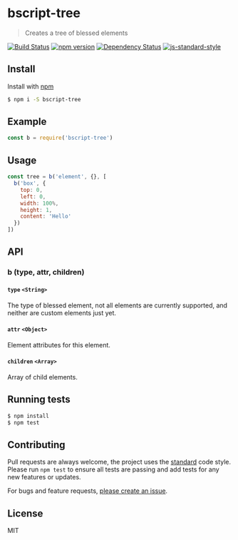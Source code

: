 
# bscript-tree

> Creates a tree of blessed elements

[![Build Status](https://travis-ci.org/mattstyles/bscript-tree.svg?branch=composer)](https://travis-ci.org/mattstyles/bscript-tree)
[![npm version](https://badge.fury.io/js/bscript-tree.svg)](https://badge.fury.io/js/bscript-tree)
[![Dependency Status](https://david-dm.org/mattstyles/bscript-tree.svg)](https://david-dm.org/mattstyles/bscript-tree)
[![js-standard-style](https://img.shields.io/badge/code%20style-standard-brightgreen.svg)](http://standardjs.com/)

## Install

Install with [npm](https://npmjs.com)

```sh
$ npm i -S bscript-tree
```

## Example

```js
const b = require('bscript-tree')
```

## Usage

```js
const tree = b('element', {}, [
  b('box', {
    top: 0,
    left: 0,
    width: 100%,
    height: 1,
    content: 'Hello'
  })
])
```

## API

### b (type, attr, children)

#### `type` `<String>`

The type of blessed element, not all elements are currently supported, and neither are custom elements just yet.

#### `attr` `<Object>`

Element attributes for this element.

#### `children` `<Array>`

Array of child elements.

## Running tests

```sh
$ npm install
$ npm test
```

## Contributing

Pull requests are always welcome, the project uses the [standard](http://standardjs.com) code style. Please run `npm test` to ensure all tests are passing and add tests for any new features or updates.

For bugs and feature requests, [please create an issue](https://github.com/mattstyles/bscript/issues).

## License

MIT
